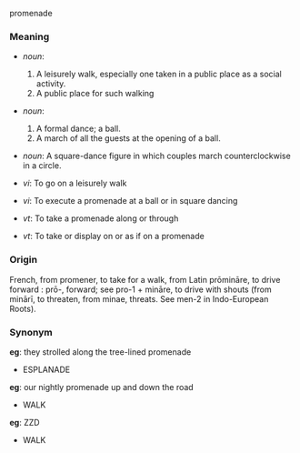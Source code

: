 promenade
### Meaning
+ _noun_:
   1. A leisurely walk, especially one taken in a public place as a social activity.
   2. A public place for such walking
+ _noun_:
   1. A formal dance; a ball.
   2. A march of all the guests at the opening of a ball.
+ _noun_: A square-dance figure in which couples march counterclockwise in a circle.

+ _vi_: To go on a leisurely walk
+ _vi_: To execute a promenade at a ball or in square dancing
+ _vt_: To take a promenade along or through
+ _vt_: To take or display on or as if on a promenade

### Origin

French, from promener, to take for a walk, from Latin prōmināre, to drive forward : prō-, forward; see pro-1 + mināre, to drive with shouts (from minārī, to threaten, from minae, threats. See men-2 in Indo-European Roots).

### Synonym

__eg__: they strolled along the tree-lined promenade

+ ESPLANADE

__eg__: our nightly promenade up and down the road

+ WALK

__eg__: ZZD

+ WALK


